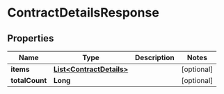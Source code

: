 

# ContractDetailsResponse


## Properties

| Name | Type | Description | Notes |
|------------ | ------------- | ------------- | -------------|
|**items** | [**List&lt;ContractDetails&gt;**](ContractDetails.md) |  |  [optional] |
|**totalCount** | **Long** |  |  [optional] |




